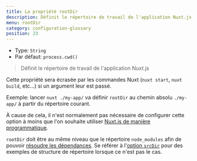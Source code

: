 ```yaml
---
title: La propriété rootDir
description: Définit le répertoire de travail de l'application Nuxt.js
menu: rootDir
category: configuration-glossary
position: 23
---
```


- Type: `String`
- Par défaut: `process.cwd()`

> Définit le répertoire de travail de l'application Nuxt.js

Cette propriété sera écrasée par les commandes Nuxt (`nuxt start`, `nuxt build`, etc...) si un argument leur est passé.

Exemple: lancer `nuxt ./my-app/` va définir `rootDir` au chemin absolu `./my-app/` à partir du répertoire courant.

À cause de cela, il n'est normalement pas nécessaire de configurer cette option à moins que l'on souhaite utiliser [Nuxt.js de manière programmatique](/docs/2.x/internals-glossary/nuxt).

<base-alert type="info">

`rootDir` doit être au même niveau que le répertoire `node_modules` afin de pouvoir [résoudre les dépendances](https://nodejs.org/api/modules.html#modules_all_together). Se référer à l'[option `srcDir`](/docs/2.x/configuration-glossary/configuration-srcdir) pour des exemples de structure de répertoire lorsque ce n'est pas le cas.

</base-alert>

